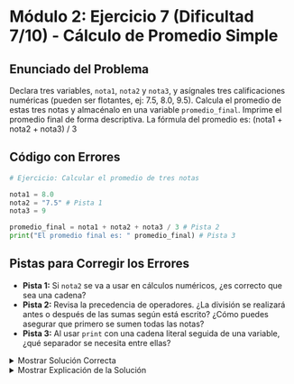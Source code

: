# Módulo 2: Ejercicio 7 (Dificultad 7/10) - Cálculo de Promedio Simple

## Enunciado del Problema

Declara tres variables, `nota1`, `nota2` y `nota3`, y asígnales tres calificaciones numéricas (pueden ser flotantes, ej: 7.5, 8.0, 9.5).
Calcula el promedio de estas tres notas y almacénalo en una variable `promedio_final`.
Imprime el promedio final de forma descriptiva.
La fórmula del promedio es: (nota1 + nota2 + nota3) / 3

## Código con Errores

```python
# Ejercicio: Calcular el promedio de tres notas

nota1 = 8.0
nota2 = "7.5" # Pista 1
nota3 = 9

promedio_final = nota1 + nota2 + nota3 / 3 # Pista 2
print("El promedio final es: " promedio_final) # Pista 3
```

## Pistas para Corregir los Errores

*   **Pista 1:** Si `nota2` se va a usar en cálculos numéricos, ¿es correcto que sea una cadena?
*   **Pista 2:** Revisa la precedencia de operadores. ¿La división se realizará antes o después de las sumas según está escrito? ¿Cómo puedes asegurar que primero se sumen todas las notas?
*   **Pista 3:** Al usar `print` con una cadena literal seguida de una variable, ¿qué separador se necesita entre ellas?

<details>
<summary>Mostrar Solución Correcta</summary>

```python
# Ejercicio: Calcular el promedio de tres notas

nota1 = 8.0
nota2 = 7.5  # Convertir a flotante o entero
nota3 = 9.0  # Puede ser entero o flotante; consistencia es buena

# Usar paréntesis para asegurar el orden correcto de operaciones
promedio_final = (nota1 + nota2 + nota3) / 3

# Coma faltante en print
print("El promedio final es:", promedio_final)
```

</details>

<details>
<summary>Mostrar Explicación de la Solución</summary>

Este ejercicio se enfoca en la correcta manipulación de tipos para cálculos y la importancia de la precedencia de operadores.

*   **Error 1 Corrección (Tipo incorrecto para `nota2`):**
    *   El código original era `nota2 = "7.5"`.
    *   Esto asigna la cadena `"7.5"`. Para usarla en la suma del promedio, debe ser un número (flotante en este caso).
    *   **Solución:** `nota2 = 7.5` (o `float("7.5")` si la entrada viniera obligatoriamente como texto).

*   **Error 2 Corrección (Precedencia de operadores incorrecta):**
    *   El código original era `promedio_final = nota1 + nota2 + nota3 / 3`.
    *   Debido a la precedencia de operadores, la división (`nota3 / 3`) se realizaría primero. Luego, se sumarían `nota1`, `nota2` y el resultado de esa división. Esto no es el cálculo correcto del promedio.
    *   Para calcular el promedio correctamente, primero se deben sumar todas las notas y luego dividir el resultado por 3. Esto se logra usando paréntesis.
    *   **Solución:** `promedio_final = (nota1 + nota2 + nota3) / 3`

*   **Error 3 Corrección (Coma faltante en `print`):**
    *   El código original era `print("El promedio final es: " promedio_final)`.
    *   Falta una coma `,` entre la cadena literal y la variable `promedio_final` para que `print` los trate como argumentos separados.
    *   **Solución:** `print("El promedio final es:", promedio_final)`

El programa corregido asegura que todas las notas sean numéricas, calcula la suma antes de la división usando paréntesis, y luego imprime el resultado correctamente. Es buena práctica que todas las notas (y por ende el promedio) sean del mismo tipo numérico si es posible (ej. todos flotantes).
</details>
